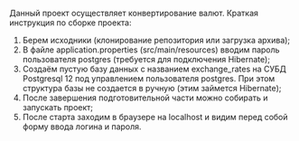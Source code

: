 Данный проект осуществляет конвертирование валют.
Краткая инструкция по сборке проекта:
  1. Берем исходники (клонирование репозитория или загрузка архива);
  2. В файле application.properties (src/main/resourсes) вводим пароль пользователя postgres (требуется для подключения Hibernate);
  3. Создаём пустую базу данных с названием exchange_rates на СУБД Postgresql 12 под управлением пользователя postgres. При этом структура базы не создается в ручную (этим займется Hibernate);
  4. После завершения подготовительной части можно собирать и запускать проект;
  5. После старта заходим в браузере на localhost и видим перед собой форму ввода логина и пароля.
